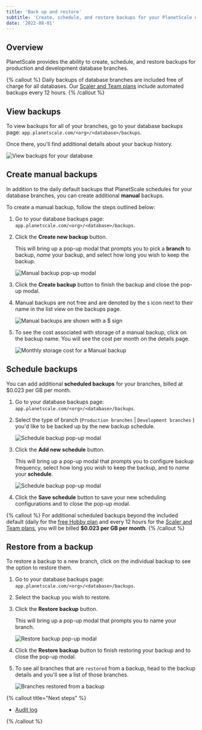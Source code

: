 ```yaml
---
title: 'Back up and restore'
subtitle: 'Create, schedule, and restore backups for your PlanetScale databases.'
date: '2022-08-01'
---
```


## Overview

PlanetScale provides the ability to create, schedule, and restore backups for production and development database branches.

{% callout %}
Daily backups of database branches are included free of charge for all databases. Our
[Scaler and Team plans](/docs/concepts/billing#planetscale-plans) include automated backups every 12
hours.
{% /callout %}

## View backups

To view backups for all of your branches, go to your database backups page: `app.planetscale.com/<org>/<database>/backups`.

Once there, you'll find additional details about your backup history.

![View backups for your database](/assets/docs/concepts/back-up-and-restore/view-backups.png)

## Create manual backups

In addition to the daily default backups that PlanetScale schedules for your database branches, you can create additional **manual** backups.

To create a manual backup, follow the steps outlined below:

1. Go to your database backups page: `app.planetscale.com/<org>/<database>/backups`.

2. Click the **Create new backup** button.

   This will bring up a pop-up modal that prompts you to pick a **branch** to backup, _name_ your backup, and select how long you wish to keep the backup.

   ![Manual backup pop-up modal](/assets/docs/concepts/back-up-and-restore/create-new-backup.png)

3. Click the **Create backup** button to finish the backup and close the pop-up modal.

4. Manual backups are not free and are denoted by the `$` icon next to their name in the list view on the backups page.

   ![Manual backups are shown with a $ sign](/assets/docs/concepts/back-up-and-restore/manual-backup-row.png)

5. To see the cost associated with storage of a manual backup, click on the backup name. You will see the cost per month on the details page.

   ![Monthly storage cost for a Manual backup](/assets/docs/concepts/back-up-and-restore/manual-backup-cost.png)

## Schedule backups

You can add additional **scheduled backups** for your branches, billed at $0.023 per GB per month.

1. Go to your database backups page: `app.planetscale.com/<org>/<database>/backups`.

2. Select the type of branch (`Production branches` | `Development branches` ) you'd like to be backed up by the new backup schedule.

   ![Schedule backup pop-up modal](/assets/docs/concepts/back-up-and-restore/new-backup-schedule.png)

3. Click the **Add new schedule** button.

   This will bring up a pop-up modal that prompts you to configure backup frequency, select how long you wish to keep the backup, and to _name_ your **schedule**.

   ![Schedule backup pop-up modal](/assets/docs/concepts/back-up-and-restore/new-backup-schedule.png)

4. Click the **Save schedule** button to save your new scheduling configurations and to close the pop-up modal.

{% callout %}
For additional scheduled backups beyond the included default (daily for the
[free Hobby plan](/docs/concepts/billing#planetscale-plans) and every 12 hours for the
[Scaler and Team plans](/docs/concepts/billing#planetscale-plans), you will be billed
**$0.023 per GB per month**.
{% /callout %}

## Restore from a backup

To restore a backup to a new branch, click on the individual backup to see the option to restore them.

1. Go to your database backups page: `app.planetscale.com/<org>/<database>/backups`.

2. Select the backup you wish to restore.

3. Click the **Restore backup** button.

   This will bring up a pop-up modal that prompts you to name your branch.

   ![Restore backup pop-up modal](/assets/docs/concepts/back-up-and-restore/restore.png)

4. Click the **Restore backup** button to finish restoring your backup and to close the pop-up modal.

5. To see all branches that are `restored` from a backup, head to the backup details and you'll see a list of those branches.

   ![Branches restored from a backup](/assets/docs/concepts/back-up-and-restore/restored-branches-list.png)

{% callout title="Next steps" %}

- [Audit log](/docs/concepts/audit-log)

{% /callout %}
